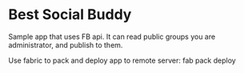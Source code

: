 Best Social Buddy
====

Sample app that uses FB api. It can read public groups you are administrator, and publish to them.

Use fabric to pack and deploy app to remote server:
fab pack deploy

